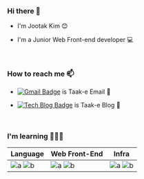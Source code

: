 ### Hi there 👋   

 -   I'm Jootak Kim 😊

 -   I'm a Junior Web Front-end developer 💻

<br/>

### How to reach me 📫

- [![Gmail Badge](https://img.shields.io/badge/Gmail-d14836?style=flat-square&logo=Gmail&logoColor=white&link=mailto:fomagran6@gmail.com)](mailto:kjtag0408@gmail.com) is  Taak-e Email 📮

- [![Tech Blog Badge](http://img.shields.io/badge/-Tech%20blog-black?style=flat-square&logo=blogger&logoColor=white&link=https://fomaios.tistory.com/)](https://taak-e.tistory.com/) is Taak-e Blog 📒

<br/>

### I'm learning 🧑🏻‍💻

|Language|Web Front-End|Infra|
|---|---------|---|
|![a](https://img.shields.io/badge/JavaScript-f7df11?style=flat-square&logo=JavaScript&logoColor=black) ![b](https://img.shields.io/badge/TypeScript-007ACC?style=flat-square&logo=TypeScript&logoColor=white) |![a](https://img.shields.io/badge/React-61dafb?style=flat-square&logo=React&logoColor=black) ![b](https://img.shields.io/badge/Redux-764ABC?style=flat-square&logo=Redux&logoColor=white) |![a](https://img.shields.io/badge/AmazonS3-569A31?style=flat-square&logo=AmazonS3&logoColor=white) ![b](https://img.shields.io/badge/AWSAmplify-FF9900?style=flat-square&logo=AWSAmplify&logoColor=black)

